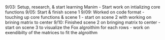 9/03: Setup, research, & start learning Manim - Start work on intializing core functions
9/05: Start & finish scene 1
9/09: Worked on code format - touching up core functions & scene 1 - start on scene 2 with working on brining matrix to center
9/10: Finished scene 2 on bringing matrix to center - start on scene 3 to visualize the Fox algroithim for each rows - work on exendibilty of the matrices to fit the algroithm 